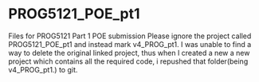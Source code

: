 # PROG5121_POE_pt1
Files for PROG5121 Part 1 POE submission
Please ignore the project called PROG5121_POE_pt1 and instead mark v4_PROG_pt1.
I was unable to find a way to delete the original linked project, thus when I created a new a new project which contains all the required code, i repushed that folder(being v4_PROG_pt1.) to git.
